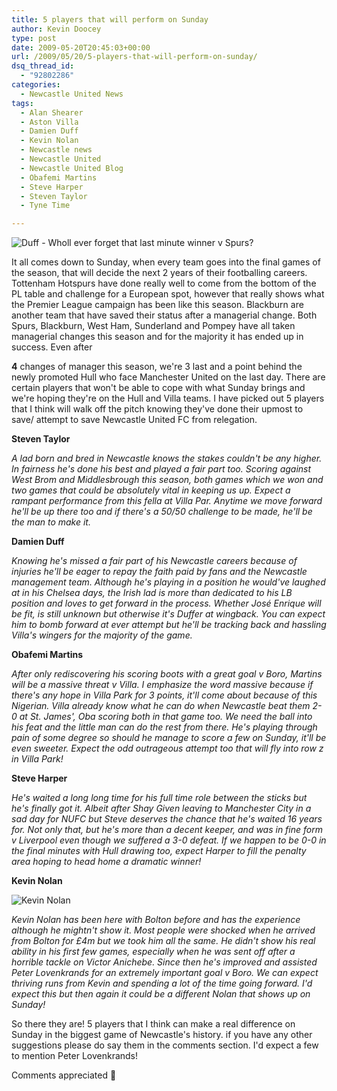 ```yaml
---
title: 5 players that will perform on Sunday
author: Kevin Doocey
type: post
date: 2009-05-20T20:45:03+00:00
url: /2009/05/20/5-players-that-will-perform-on-sunday/
dsq_thread_id:
  - "92802286"
categories:
  - Newcastle United News
tags:
  - Alan Shearer
  - Aston Villa
  - Damien Duff
  - Kevin Nolan
  - Newcastle news
  - Newcastle United
  - Newcastle United Blog
  - Obafemi Martins
  - Steve Harper
  - Steven Taylor
  - Tyne Time

---
```

![Duff - Wholl ever forget that last minute winner v Spurs?](https://static.guim.co.uk/sys-images/Football/Pix/pictures/2008/12/21/1229879130696/Damien-Duff-001.jpg)

It all comes down to Sunday, when every team goes into the final games of the season, that will decide the next 2 years of their footballing careers. Tottenham Hotspurs have done really well to come from the bottom of the PL table and challenge for a European spot, however that really shows what the Premier League campaign has been like this season. Blackburn are another team that have saved their status after a managerial change. Both Spurs, Blackburn, West Ham, Sunderland and Pompey have all taken managerial changes this season and for the majority it has ended up  in success. Even after

**4** changes of manager this season, we're 3 last and a point behind the newly promoted Hull who face Manchester United on the last day. There are certain players that won't be able to cope with what Sunday brings and we're hoping they're on the Hull and Villa teams. I have picked out 5 players that I think will walk off the pitch knowing they've done their upmost to save/ attempt to save Newcastle United FC from relegation.

**Steven Taylor**

_A lad born and bred in Newcastle knows the stakes couldn't be any higher. In fairness he's done his best and played a fair part too. Scoring against West Brom and Middlesbrough this season, both games which we won and two games that could be absolutely vital in keeping us up. Expect a rampant performance from this fella at Villa Par. Anytime we move forward he'll be up there too and if there's a 50/50 challenge to be made, he'll be the man to make it._

**Damien Duff**

_Knowing he's missed a fair part of his Newcastle careers because of injuries he'll be eager to repay the faith paid by fans and the Newcastle management team. Although he's playing in a position he would've laughed at in his Chelsea days, the Irish lad is more than dedicated to his LB position and loves to get forward in the process. Whether José Enrique will be fit, is still unknown but otherwise it's Duffer at wingback. You can expect him to bomb forward at ever attempt but he'll be tracking back and hassling Villa's wingers for the majority of the game._

**Obafemi Martins**

_After only rediscovering his scoring boots with a great goal v Boro, Martins will be a massive threat v Villa. I emphasize the word massive because if there's any hope in Villa Park for 3 points, it'll come about because of this Nigerian. Villa already know what he can do when Newcastle beat them 2-0 at St. James', Oba scoring both in that game too. We need the ball into his feat and the little man can do the rest from there. He's playing through pain of some degree so should he manage to score a few on Sunday, it'll be even sweeter. Expect the odd outrageous attempt too that will fly into row z in Villa Park!_

**Steve Harper**

_He's waited a long long time for his full time role between the sticks but he's finally got it. Albeit after Shay Given leaving to Manchester City in a sad day for NUFC but Steve deserves the chance that he's waited 16 years for. Not only that, but he's more than a decent keeper, and was in fine form v Liverpool even though we suffered a 3-0 defeat. If we happen to be 0-0 in the final minutes with Hull drawing too, expect Harper to fill the penalty area hoping to head home a dramatic winner!_

**Kevin Nolan**

![Kevin Nolan](https://i.dailymail.co.uk/i/pix/2009/02/03/article-0-03438AD0000005DC-281_468x401.jpg)

_Kevin Nolan has been here with Bolton before and has the experience although he mightn't show it. Most people were shocked when he arrived from Bolton for £4m but we took him all the same. He didn't show his real ability in his first few games, especially when he was sent off after a horrible tackle on Victor Anichebe. Since then he's improved and assisted Peter Lovenkrands for an extremely important goal v Boro. We can expect thriving runs from Kevin and spending a lot of the time going forward. I'd expect this but then again it could be a different Nolan that shows up on Sunday!_

So there they are! 5 players that I think can make a real difference on Sunday in the biggest game of Newcastle's history. if you have any other suggestions please do say them in the comments section. I'd expect a few to mention Peter Lovenkrands!

Comments appreciated 🙂
